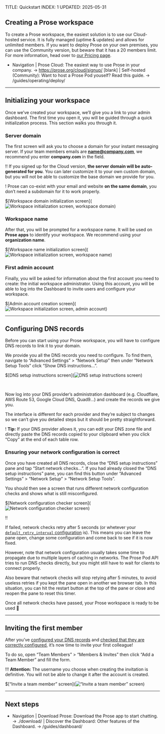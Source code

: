 TITLE: Quickstart
INDEX: 1
UPDATED: 2025-05-31

## Creating a Prose workspace

To create a Prose workspace, the easiest solution is to use our Cloud-hosted service. It is fully managed (uptime & updates) and allows for unlimited members. If you want to deploy Prose on your own premises, you can use the Community version, but beware that it has a 20 members limit. For more information, head over to [our Pricing page](https://prose.org/pricing/ "Pricing | Prose IM").

+ Navigation
  | Prose Cloud: The easiest way to use Prose in your company. -> https://prose.org/cloud/signup/ [blank]
  | Self-hosted (Community): Want to host a Prose Pod youself? Read this guide. -> /guides/operating/deploy/

---

## Initializing your workspace

Once we’ve created your workspace, we’ll give you a link to your admin dashboard. The first time you open it, you will be guided through a quick initialization process. This section walks you through it.

### Server domain

The first screen will ask you to choose a domain for your instant messaging server. If your team members emails are **name@company.com**, we recommend you enter **company.com** in the field.

!! If you signed up for the Cloud version, **the server domain will be auto-generated for you**. You can later customize it to your own custom domain, but you will not be able to customize the base domain we provide for you.

! Prose can co-exist with your email and website **on the same domain**, you don’t need a subdomain for it to work properly.

$[Workspace domain initialization screen](![Workspace initialization screen, workspace domain](init-domain-fresh.png))

### Workspace name

After that, you will be prompted for a workspace name. It will be used on **Prose apps** to identify your workspace. We recommend using your **organization name**.

$[Workspace name initialization screen](![Workspace initialization screen, workspace name](init-name-fresh.png))

### First admin account

Finally, you will be asked for information about the first account you need to create: the initial workspace administrator. Using this account, you will be able to log into the Dashboard to invite users and configure your workspace.

$[Admin account creation screen](![Workspace initialization screen, admin account](init-admin-fresh.png))

---

## Configuring DNS records

Before you can start using your Prose workspace, you will have to configure DNS records to link it to your domain.

We provide you all the DNS records you need to configure. To find them, navigate to “Advanced Settings” > “Network Setup” then under “Network Setup Tools” click “Show DNS instructions…”.

$[DNS setup instructions screen](![DNS setup instructions screen](dns-records-demo.png))

<!-- FIX: Without this line break, the folowwing paragraph is too close to the details tag. -->
<br/>

Now log into your DNS provider’s administration dashboard (e.g. Cloudflare, AWS Route 53, Google Cloud DNS, Quad9…) and create the records we give you.

The interface is different for each provider and they’re subject to changes so we can’t give you detailed steps but it should be pretty straightforward.

! **Tip:** If your DNS provider allows it, you can edit your DNS zone file and directly paste the DNS records copied to your clipboard when you click “Copy” at the end of each table row.

### Ensuring your network configuration is correct

Once you have created all DNS records, close the “DNS setup instructions” pane and tap “Start network checks…”. If you had already closed the “DNS setup instructions” pane, you can find this button under “Advanced Settings” > “Network Setup” > “Network Setup Tools”.

You should then see a screen that runs different network configuration checks and shows what is still misconfigured.

$[Network configuration checker screen](![Network configuration checker screen](network-checks-demo.png))

!! <p>If failed, network checks retry after 5 seconds (or whetever your [`default_retry_interval` configuration](/references/pod-config/#general-settings) is). This means you can leave the pane open, change some configuration and come back to see if it is now fixed.</p><p>However, note that network configuration usually takes some time to propagate due to multiple layers of caching in networks. The Prose Pod API tries to run DNS checks directly, but you might still have to wait for clients to connect properly.</p><p>Also beware that network checks will stop retying after 5 minutes, to avoid useless retries if you kept the pane open in another we browser tab. In this situation, you can hit the restart button at the top of the pane or close and reopen the pane to reset this timer.</p>

Once all network checks have passed, your Prose workspace is ready to be used 🥳

---

## Inviting the first member

After you’ve [configured your DNS records](#configuring-dns-records) and [checked that they are correctly configured](#ensuring-your-network-configuration-is-correct), it’s now time to invite your first colleague!

To do so, open “Team Members” > “Members & Invites” then click “Add a Team Member” and fill the form.

!!! **Attention:** The username you choose when creating the invitation is definitive. You will not be able to change it after the account is created.

$[“Invite a team member” screen](![“Invite a team member” screen](invite-member-fresh.png))

---

## Next steps

+ Navigation
  | Download Prose: Download the Prose app to start chatting. -> ./download/
  | Discover the Dashboard: Other features of the Dashboard. -> /guides/dashboard/
